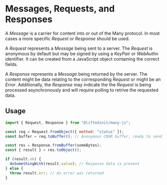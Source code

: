 # Messages, Requests, and Responses

A _Message_ is a carrier for content into or out of the Many protocol. In most
cases a more specific _Request_ or _Response_ should be used.

A _Request_ represents a _Message_ being sent to a server. The _Request_ is
anonymous by default but may be signed by using a _KeyPair_ or _WebAuthn_
identifier. It can be created from a JavaScript object containing the correct
fields.

A _Response_ represents a _Message_ being returned by the server. The content
might be data relating to the corresponding _Request_ or might be an _Error_.
Additionally, the _Response_ may indicate the the _Request_ is being processed
asynchronously and will require polling to retrive the requested data.

## Usage

```js
import { Request, Response } from "@liftedinit/many-js";

const req = Request.fromObject({ method: "status" });
const buffer = req.toBuffer(); // Anonymous CBOR buffer, ready to send

const res = Response.fromBuffer(someBytes);
const { result } = res.toObject();

if (result.ok) {
  doSomethingWith(result.value); // Response data is present
} else {
  throw result.err; // An error was returned
}
```
